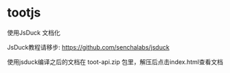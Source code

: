 tootjs
====

使用JsDuck 文档化

JsDuck教程请移步: https://github.com/senchalabs/jsduck

使用jsduck编译之后的文档在 toot-api.zip 包里，解压后点击index.html查看文档
